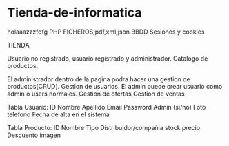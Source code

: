 # Tienda-de-informatica

holaaazzzfdfg
PHP
FICHEROS,pdf,xml,json
BBDD
Sesiones y cookies


TIENDA

Usuario no registrado, usuario registrado y administrador.
Catalogo de productos.

El administrador dentro de la pagina podra hacer una gestion de productos(CRUD).
Gestion de usuarios. El admin puede crear usuario como admin o users normales.
Gestion de ofertas
Gestion de ventas


Tabla Usuario:
ID
Nombre
Apellido
Email
Password
Admin (si/no)
Foto
telefono
Fecha de alta en el sistema


Tabla Producto:
ID
Nombre
Tipo
Distribuidor/compañia
stock
precio
Descuento
imagen
